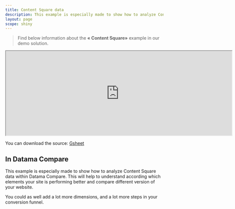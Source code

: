 ```yaml
---
title: Content Square data
description: This example is especially made to show how to analyze Content Square data within Datama Compare. This will help to understand according which elements your site is performing better and compare different version of your website.
layout: page
scope: shiny
---
```


> Find below information about the **« Content Square»**  example in our demo solution.

<center><iframe src="https://docs.google.com/spreadsheets/d/e/2PACX-1vTXYphkUS8WX6Wa4GZp5LBisnEOoqdLyp9darrXuIJPqmsnv_f8Tvhq_0sNX7L2uVfIaJjonTP2j8Fm/pubhtml?gid=1740449585&amp;single=true&amp;widget=true&amp;headers=false" width="720" height="270"></iframe></center>

You can download the source: [Gsheet](https://docs.google.com/spreadsheets/d/1bNEeqm5CfpPmYPr_t4ff1xcJkSBKoVvwJd4vKB0sDzs/edit#gid=1740449585)

## In Datama Compare

This example is especially made to show how to analyze Content Square data within Datama Compare. This will help to understand according which elements your site is performing better and compare different version of your website.

You could as well add a lot more dimensions, and a lot more steps in your conversion funnel.
